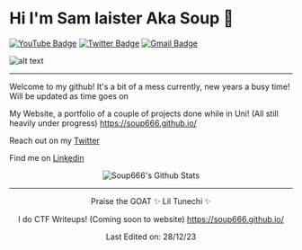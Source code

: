 # Hi I'm Sam laister Aka Soup 👋
[![YouTube Badge](https://img.shields.io/badge/-Souping-fc0000?style=flat&logo=Youtube&link=https://www.youtube.com/channel/UCi1TWO2r29u0Yu4FXMCf7MA)](https://www.youtube.com/channel/UCi1TWO2r29u0Yu4FXMCf7MA)
[![Twitter Badge](https://img.shields.io/badge/-@__Die_Slime-1ca0f1?style=flat&labelColor=1ca0f1&logo=twitter&logoColor=white&link=https://twitter.com/die_slime)](https://twitter.com/die_slime)
[![Gmail Badge](https://img.shields.io/badge/-Email-c14438?style=flat&logo=Gmail&logoColor=white&link=mailto:laister.sam@gmail.com)](mailto:laister.sam@gmail.com)

![alt text](https://dynaimage.cdn.cnn.com/cnn/c_fill,g_auto,w_1200,h_675,ar_16:9/https%3A%2F%2Fcdn.cnn.com%2Fcnnnext%2Fdam%2Fassets%2F190727123017-01-lil-wayne-0531.jpg)

<hr>

Welcome to my github! It's a bit of a mess currently, new years a busy time! Will be updated as time goes on

My Website, a portfolio of a couple of projects done while in Uni! (All still heavily under progress) https://soup666.github.io/

Reach out on my [Twitter](https://twitter.com/die_slime)

Find me on [Linkedin](https://www.linkedin.com/in/sam-laister/)

<div align="center">

<img align="center" src="https://github-readme-stats.vercel.app/api?username=Soup666&include_all_commits=true&count_private=true&show_icons=true&line_height=20&title_color=1AB21A&icon_color=1AB21A&text_color=8DEB8D&bg_color=0,000000,F14722" alt="Soup666's Github Stats">

<hr>

Praise the GOAT ✨ Lil Tunechi ✨
  
I do CTF Writeups! (Coming soon to website) https://soup666.github.io/

Last Edited on: 28/12/23

